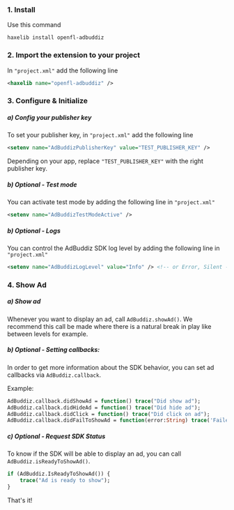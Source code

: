 ### 1. Install 

Use this command 

`haxelib install openfl-adbuddiz`

### 2. Import the extension to your project
In `"project.xml"` add the following line
```xml
<haxelib name="openfl-adbuddiz" />
```

### 3. Configure & Initialize 

##### a) Config your publisher key
To set your publisher key, in `"project.xml"` add the following line
```xml
<setenv name="AdBuddizPublisherKey" value="TEST_PUBLISHER_KEY" />
```
Depending on your app, replace `"TEST_PUBLISHER_KEY"` with the right publisher key.

##### b) Optional - Test mode
You can activate test mode by adding the following line in `"project.xml"`
```xml
<setenv name="AdBuddizTestModeActive" />
````

##### b) Optional - Logs
You can control the AdBuddiz SDK log level by adding the following line in `"project.xml"`
```xml
<setenv name="AdBuddizLogLevel" value="Info" /> <!-- or Error, Silent -->
```


### 4. Show Ad

##### a) Show ad

Whenever you want to display an ad, call `AdBuddiz.showAd()`.
We recommend this call be made where there is a natural break in play like between levels for example. 

##### b) Optional - Setting callbacks:

In order to get more information about the SDK behavior, you can set ad callbacks via `AdBuddiz.callback`.

Example:
```haxe
AdBuddiz.callback.didShowAd = function() trace("Did show ad");
AdBuddiz.callback.didHideAd = function() trace("Did hide ad");
AdBuddiz.callback.didClick = function() trace("Did click on ad");
AdBuddiz.callback.didFailToShowAd = function(error:String) trace('Failed to show ad. ERROR: $error');
```

##### c) Optional - Request SDK Status

To know if the SDK will be able to display an ad, you can call `AdBuddiz.isReadyToShowAd()`.
```haxe
if (AdBuddiz.IsReadyToShowAd()) {
	trace("Ad is ready to show");
}
```

That's it!

